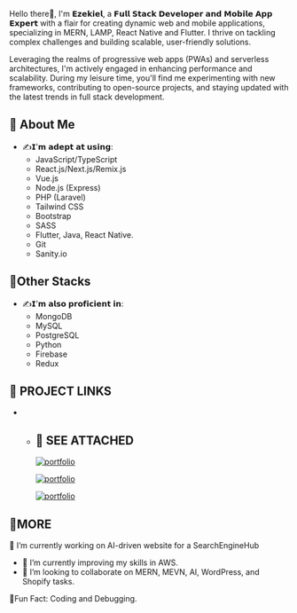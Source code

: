 Hello there👋, I'm 𝗘𝘇𝗲𝗸𝗶𝗲𝗹, a 𝗙𝘂𝗹𝗹 𝗦𝘁𝗮𝗰𝗸 𝗗𝗲𝘃𝗲𝗹𝗼𝗽𝗲𝗿 𝗮𝗻𝗱 𝗠𝗼𝗯𝗶𝗹𝗲 𝗔𝗽𝗽 𝗘𝘅𝗽𝗲𝗿𝘁 with a flair for creating dynamic web and mobile applications, specializing in MERN, LAMP, React Native and Flutter. I thrive on tackling complex challenges and building scalable, user-friendly solutions. 

Leveraging the realms of progressive web apps (PWAs) and serverless architectures, I'm actively engaged in enhancing performance and scalability. During my leisure time, you'll find me experimenting with new frameworks, contributing to open-source projects, and staying updated with the latest trends in full stack development.

## 🚀 About Me
- ✍️𝗜'𝗺 𝗮𝗱𝗲𝗽𝘁 𝗮𝘁 𝘂𝘀𝗶𝗻𝗴:
    * JavaScript/TypeScript
    * React.js/Next.js/Remix.js
    * Vue.js
    * Node.js (Express)
    * PHP (Laravel)
    * Tailwind CSS
    * Bootstrap
    * SASS
    * Flutter, Java, React Native.
    * Git
    * Sanity.io

## 🚀Other Stacks
- ✍️𝗜'𝗺 𝗮𝗹𝘀𝗼 𝗽𝗿𝗼𝗳𝗶𝗰𝗶𝗲𝗻𝘁 𝗶𝗻:
    * MongoDB
    * MySQL
    * PostgreSQL
    * Python
    * Firebase
    * Redux

## 🚀 PROJECT LINKS
*   - ## 🔗 SEE ATTACHED
      [![portfolio](https://img.shields.io/badge/AmazonWebsite-000?style=for-the-badge&logo=ko-fi&logoColor=white)](https://github.com/EzekielCodes/Amazon.git)

      [![portfolio](https://img.shields.io/badge/ResumeBuilder-000?style=for-the-badge&logo=ko-fi&logoColor=white)](https://github.com/EzekielCodes/ResumeBuilder.git)

      [![portfolio](https://img.shields.io/badge/Annotation-000?style=for-the-badge&logo=ko-fi&logoColor=white)](https://github.com/EzekielCodes/AnnotationTask.git)

## 🚀MORE
🔭 I’m currently working on AI-driven website for a SearchEngineHub
- 🌱 I’m currently improving my skills in AWS.
- 👯 I’m looking to collaborate on MERN, MEVN, AI, WordPress, and Shopify tasks.

🎉Fun Fact: Coding and Debugging.